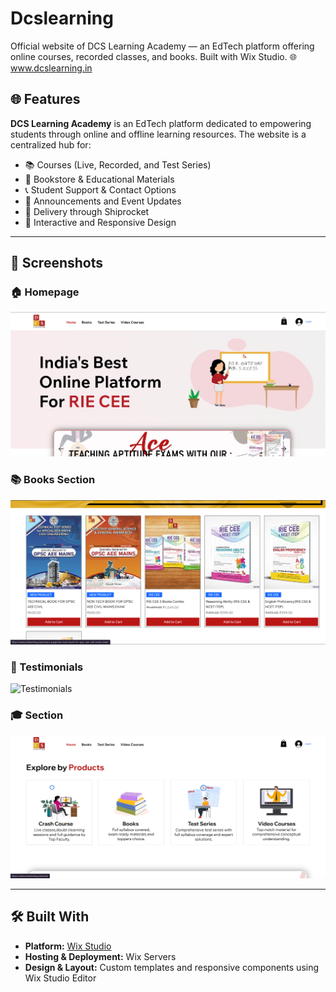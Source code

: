 # Dcslearning
Official website of DCS Learning Academy — an EdTech platform offering online courses, recorded classes, and books. Built with Wix Studio. 🌐 www.dcslearning.in

## 🌐 Features

**DCS Learning Academy** is an EdTech platform dedicated to empowering students through online and offline learning resources. The website is a centralized hub for:

- 📚 Courses (Live, Recorded, and Test Series)
- 🛒 Bookstore & Educational Materials
- 📞 Student Support & Contact Options
- 📅 Announcements and Event Updates
- 🚚 Delivery through Shiprocket
- 🎯 Interactive and Responsive Design

---
## 📸 Screenshots

### 🏠 Homepage
![Homepage](./Homepage.png)

### 📚 Books Section
![Books Section](./Books.png)

### 🌟 Testimonials
![Testimonials](.Testimonials.png)

### 🎓 Section
![Section](./section.png)

---

## 🛠️ Built With

- **Platform:** [Wix Studio](https://www.wix.com/studio)
- **Hosting & Deployment:** Wix Servers
- **Design & Layout:** Custom templates and responsive components using Wix Studio Editor


